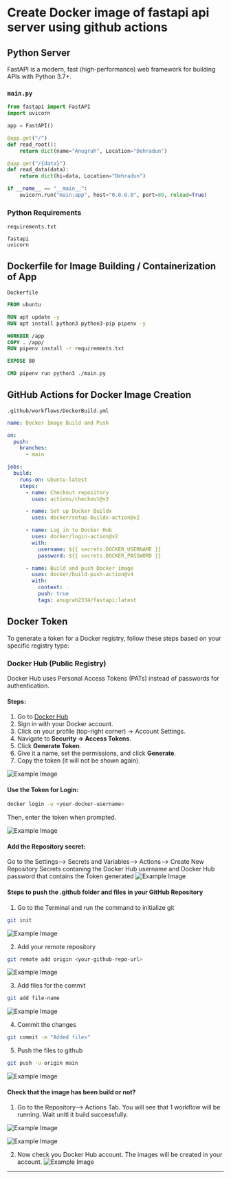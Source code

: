 # Create Docker image of fastapi api server using github actions

## Python Server

FastAPI is a modern, fast (high-performance) web framework for building APIs with Python 3.7+.

### `main.py`
```python
from fastapi import FastAPI
import uvicorn

app = FastAPI()

@app.get("/")
def read_root():
    return dict(name="Anugrah", Location="Dehradun")

@app.get("/{data}")
def read_data(data):
    return dict(hi=data, Location="Dehradun")

if __name__ == "__main__":
    uvicorn.run("main:app", host="0.0.0.0", port=80, reload=True)
```

### Python Requirements
`requirements.txt`
```text
fastapi
uvicorn
```

## Dockerfile for Image Building / Containerization of App

`Dockerfile`
```dockerfile
FROM ubuntu

RUN apt update -y
RUN apt install python3 python3-pip pipenv -y

WORKDIR /app
COPY . /app/
RUN pipenv install -r requirements.txt

EXPOSE 80

CMD pipenv run python3 ./main.py
```


## GitHub Actions for Docker Image Creation

`.github/workflows/DockerBuild.yml`
```yaml
name: Docker Image Build and Push

on:
  push:
    branches:
      - main

jobs:
  build:
    runs-on: ubuntu-latest
    steps: 
      - name: Checkout repository
        uses: actions/checkout@v3

      - name: Set up Docker Buildx
        uses: docker/setup-buildx-action@v2

      - name: Log in to Docker Hub
        uses: docker/login-action@v2
        with:
          username: ${{ secrets.DOCKER_USERNAME }}  
          password: ${{ secrets.DOCKER_PASSWORD }}  

      - name: Build and push Docker image
        uses: docker/build-push-action@v4
        with:
          context: .
          push: true
          tags: anugrah2334/fastapi:latest

```

## Docker Token
To generate a token for a Docker registry, follow these steps based on your specific registry type:

### Docker Hub (Public Registry)
Docker Hub uses Personal Access Tokens (PATs) instead of passwords for authentication.

#### Steps:
1. Go to [Docker Hub](https://hub.docker.com/)
2. Sign in with your Docker account.
3. Click on your profile (top-right corner) → Account Settings.
4. Navigate to **Security → Access Tokens**.
5. Click **Generate Token**.
6. Give it a name, set the permissions, and click **Generate**.
7. Copy the token (it will not be shown again).

![Example Image](https://github.com/Anugrah2334/Fast_API/blob/main/Screenshot1.jpg)

#### Use the Token for Login:
```sh
docker login -u <your-docker-username> 
```
Then, enter the token when prompted.

![Example Image](https://github.com/Anugrah2334/Fast_API/blob/main/Screenshot2.jpg)

#### Add the Repository secret:
Go to the Settings--> Secrets and Variables--> Actions--> Create New Repository Secrets contaning the Docker Hub username and Docker Hub password that contains the Token generated
![Example Image](https://github.com/Anugrah2334/Fast_API/blob/main/Screenshot3.jpg)

#### Steps to push the .github folder and files in your GitHub Repository
1. Go to the Terminal and run the command to initialize git
```sh
git init
```
![Example Image](https://github.com/Anugrah2334/Fast_API/blob/main/Screenshot4.jpg)

2. Add your remote repository
```sh
git remote add origin <your-github-repo-url>
```
![Example Image](https://github.com/Anugrah2334/Fast_API/blob/main/Screenshot5.jpg)

3. Add files for the commit
```sh
git add file-name
```
![Example Image](https://github.com/Anugrah2334/Fast_API/blob/main/Screenshot6.jpg)

4. Commit the changes
```sh
git commit -m "Added files"
```

5. Push the files to github
```sh
git push -u origin main
```
![Example Image](https://github.com/Anugrah2334/Fast_API/blob/main/Screenshot7.jpg)

#### Check that the image has been build or not?
1. Go to the Repository--> Actions Tab. You will see that 1 workflow will be running. Wait unitl it build successfully.

![Example Image](https://github.com/Anugrah2334/Fast_API/blob/main/Screenshot8.jpg)

![Example Image](https://github.com/Anugrah2334/Fast_API/blob/main/Screenshot9.jpg)

2. Now check you Docker Hub account. The images will be created in your account.
![Example Image](https://github.com/Anugrah2334/Fast_API/blob/main/Screenshot10.jpg)

---




